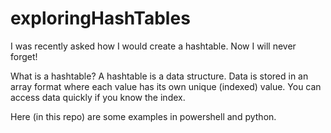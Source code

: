 # exploringHashTables
I was recently asked how I would create a hashtable. Now I will never forget!

What is a hashtable?
A hashtable is a data structure. Data is stored in an array format where each value has its own unique (indexed) value. You can access data quickly if you know the index. 

Here (in this repo) are some examples in powershell and python.
